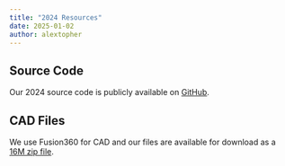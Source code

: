 ```yaml
---
title: "2024 Resources"
date: 2025-01-02
author: alextopher
---
```


## Source Code

Our 2024 source code is publicly available on [GitHub](https://github.com/FRC5881/2024Robot).

## CAD Files

We use Fusion360 for CAD and our files are available for download as a [16M zip file](/files/2024CAD.zip).
